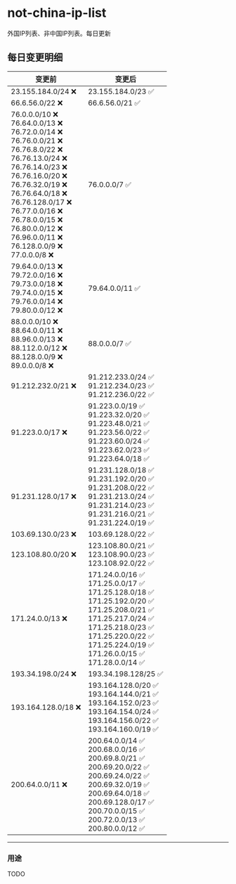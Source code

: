 # not-china-ip-list
外国IP列表、非中国IP列表。每日更新

每日变更明细
--------------------
|  变更前   | 变更后 |
|  ----  | ----  |
|  23.155.184.0/24 :x:  | 23.155.184.0/23 :white_check_mark: | 
|  66.6.56.0/22 :x:  | 66.6.56.0/21 :white_check_mark: | 
|  76.0.0.0/10 :x: <br> 76.64.0.0/13 :x: <br> 76.72.0.0/14 :x: <br> 76.76.0.0/21 :x: <br> 76.76.8.0/22 :x: <br> 76.76.13.0/24 :x: <br> 76.76.14.0/23 :x: <br> 76.76.16.0/20 :x: <br> 76.76.32.0/19 :x: <br> 76.76.64.0/18 :x: <br> 76.76.128.0/17 :x: <br> 76.77.0.0/16 :x: <br> 76.78.0.0/15 :x: <br> 76.80.0.0/12 :x: <br> 76.96.0.0/11 :x: <br> 76.128.0.0/9 :x: <br> 77.0.0.0/8 :x: <br> | 76.0.0.0/7 :white_check_mark: | 
|  79.64.0.0/13 :x: <br> 79.72.0.0/16 :x: <br> 79.73.0.0/18 :x: <br> 79.74.0.0/15 :x: <br> 79.76.0.0/14 :x: <br> 79.80.0.0/12 :x: <br> | 79.64.0.0/11 :white_check_mark: | 
|  88.0.0.0/10 :x: <br> 88.64.0.0/11 :x: <br> 88.96.0.0/13 :x: <br> 88.112.0.0/12 :x: <br> 88.128.0.0/9 :x: <br> 89.0.0.0/8 :x: <br> | 88.0.0.0/7 :white_check_mark: | 
|  91.212.232.0/21 :x:  | 91.212.233.0/24 :white_check_mark: <br> 91.212.234.0/23 :white_check_mark: <br> 91.212.236.0/22 :white_check_mark: <br>  | 
|  91.223.0.0/17 :x:  | 91.223.0.0/19 :white_check_mark: <br> 91.223.32.0/20 :white_check_mark: <br> 91.223.48.0/21 :white_check_mark: <br> 91.223.56.0/22 :white_check_mark: <br> 91.223.60.0/24 :white_check_mark: <br> 91.223.62.0/23 :white_check_mark: <br> 91.223.64.0/18 :white_check_mark: <br>  | 
|  91.231.128.0/17 :x:  | 91.231.128.0/18 :white_check_mark: <br> 91.231.192.0/20 :white_check_mark: <br> 91.231.208.0/22 :white_check_mark: <br> 91.231.213.0/24 :white_check_mark: <br> 91.231.214.0/23 :white_check_mark: <br> 91.231.216.0/21 :white_check_mark: <br> 91.231.224.0/19 :white_check_mark: <br>  | 
|  103.69.130.0/23 :x:  | 103.69.128.0/22 :white_check_mark: | 
|  123.108.80.0/20 :x:  | 123.108.80.0/21 :white_check_mark: <br> 123.108.90.0/23 :white_check_mark: <br> 123.108.92.0/22 :white_check_mark: <br>  | 
|  171.24.0.0/13 :x:  | 171.24.0.0/16 :white_check_mark: <br> 171.25.0.0/17 :white_check_mark: <br> 171.25.128.0/18 :white_check_mark: <br> 171.25.192.0/20 :white_check_mark: <br> 171.25.208.0/21 :white_check_mark: <br> 171.25.217.0/24 :white_check_mark: <br> 171.25.218.0/23 :white_check_mark: <br> 171.25.220.0/22 :white_check_mark: <br> 171.25.224.0/19 :white_check_mark: <br> 171.26.0.0/15 :white_check_mark: <br> 171.28.0.0/14 :white_check_mark: <br>  | 
|  193.34.198.0/24 :x:  | 193.34.198.128/25 :white_check_mark: | 
|  193.164.128.0/18 :x:  | 193.164.128.0/20 :white_check_mark: <br> 193.164.144.0/21 :white_check_mark: <br> 193.164.152.0/23 :white_check_mark: <br> 193.164.154.0/24 :white_check_mark: <br> 193.164.156.0/22 :white_check_mark: <br> 193.164.160.0/19 :white_check_mark: <br>  | 
|  200.64.0.0/11 :x:  | 200.64.0.0/14 :white_check_mark: <br> 200.68.0.0/16 :white_check_mark: <br> 200.69.8.0/21 :white_check_mark: <br> 200.69.20.0/22 :white_check_mark: <br> 200.69.24.0/22 :white_check_mark: <br> 200.69.32.0/19 :white_check_mark: <br> 200.69.64.0/18 :white_check_mark: <br> 200.69.128.0/17 :white_check_mark: <br> 200.70.0.0/15 :white_check_mark: <br> 200.72.0.0/13 :white_check_mark: <br> 200.80.0.0/12 :white_check_mark: <br>  | 

--------------------
### 用途
TODO
